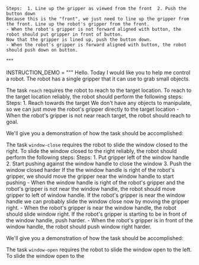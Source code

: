 
    Steps:  1. Line up the gripper as viewed from the front  2. Push the button down
    Because this is the "front", we just need to line up the gripper from the front. Line up the robot's gripper from the front.
    - When the robot's gripper is not forward aligned with button, the robot should put gripper in front of button.
    Now that the gripper is lined up, push the button down.
    - When the robot's gripper is forward aligned with button, the robot should push down on button.
"""



INSTRUCTION_DEMO = """
Hello. Today I would like you to help me control a robot. The robot has a single gripper that it can use to grab small objects.

The task `reach` requires the robot to reach to the target location.
To reach to the target location reliably, the robot should perform the following steps:
    Steps:  1. Reach towards the target
    We don't have any objects to manipulate, so we can just move the robot's gripper directly to the target location
    - When the robot's gripper is not near reach target, the robot should reach to goal.

We'll give you a demonstration of how the task should be accomplished:




The task `window-close` requires the robot to slide the window closed to the right.
To slide the window closed to the right reliably, the robot should perform the following steps:
    Steps:  1. Put gripper left of the window handle  2. Start pushing against the window handle to close the window  3. Push the window closed harder
    If the the window handle is right of the robot's gripper, we should move the gripper near the window handle to start pushing
    - When the window handle is right of the robot's gripper and the robot's gripper is not near the window handle, the robot should move gripper to left of window handle.
    If the robot's gripper is near the window handle we can probably slide the window close now by moving the gripper right.
    - When the robot's gripper is near the window handle, the robot should slide window right.
    If the robot's gripper is starting to be in front of the window handle, push harder.
    - When the robot's gripper is in front of the window handle, the robot should push window right harder.

We'll give you a demonstration of how the task should be accomplished:




The task `window-open` requires the robot to slide the window open to the left.
To slide the window open to the
